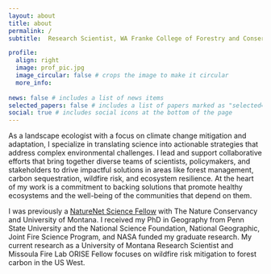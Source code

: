 ```yaml
---
layout: about
title: about
permalink: /
subtitle:  Research Scientist, WA Franke College of Forestry and Conservation, University of Montana

profile:
  align: right
  image: prof_pic.jpg
  image_circular: false # crops the image to make it circular
  more_info: 
  
news: false # includes a list of news items
selected_papers: false # includes a list of papers marked as "selected={true}"
social: true # includes social icons at the bottom of the page
---
```


As a landscape ecologist with a focus on climate change mitigation and adaptation, I specialize in translating science into actionable strategies that address complex environmental challenges. I lead and support collaborative efforts that bring together diverse teams of scientists, policymakers, and stakeholders to drive impactful solutions in areas like forest management, carbon sequestration, wildfire risk, and ecosystem resilience. At the heart of my work is a commitment to backing solutions that promote healthy ecosystems and the well-being of the communities that depend on them. 

I was previously a [NatureNet Science Fellow](https://www.nature.org/en-us/about-us/who-we-are/our-science/naturenet-science-fellowships/) with The Nature Conservancy and University of Montana. I received my PhD in Geography from Penn State University and the National Science Foundation, National Geographic, Joint Fire Science Program, and NASA funded my graduate research. My current research as a University of Montana Research Scientist and Missoula Fire Lab ORISE Fellow focuses on wildfire risk mitigation to forest carbon in the US West.
